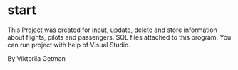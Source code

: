 # start

This Project was created for input, update, delete and store information about flights, pilots and passengers.
SQL files attached to this program.
You can run project with help of Visual Studio.

By Viktoriia Getman

